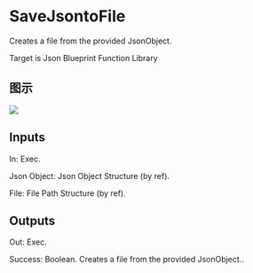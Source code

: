 # SaveJsontoFile

Creates a file from the provided JsonObject.

Target is Json Blueprint Function Library

## 图示

![]($-20221218-19370940.png)

## Inputs

In: Exec.

Json Object: Json Object Structure (by ref).

File: File Path Structure (by ref).  

## Outputs

Out: Exec.

Success: Boolean. Creates a file from the provided JsonObject..

